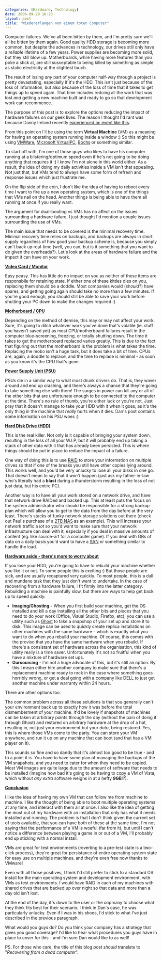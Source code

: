 ```yaml
---
categories: [Hardware, Technology]
date: 2006-09-20 16:20
layout: post
title: "Wiedererlangen von einem toten Computer"
---
```

Computer failures. We've all been bitten by them, and I'm pretty sure we'll all be bitten by them again. Good quality HDD storage is becoming more common, but despite the advances in technology, our drives still only have a <em>reliable</em> lifetime of a few years. Power supplies are becoming more solid, but they still blow up. Motherboards, while having more features than you poke a stick at, are still susceptable to being killed by something as simple as static electricity at the slightest touch.

The result of losing <em>any</em> part of your computer half-way through a project is pretty devastating, especially if it's the HDD. This isn't just because of the loss of information, but also because of the loss of time that it takes to get things up to speed again. That time includes redoing all the work that was lost <em>and</em> getting a new machine built and ready to go so that development work can recommence.

The purpose of this post is to explore the options reducing the impact of hardware failures on our geek lives. The reason I thought I'd rant was because Danny Ireland recently <a href="http://www.shiftperception.com/blog/posts/how-to-blow-up-2-computers-in-2-weeksthe-the-ballad-of-the-spare-computer/" title="How to blow up 2 computers in 2 weeks" target="_blank">experienced an event like this</a>.

From this point on I'll be using the term <strong>Virtual Machine</strong> (VM) as a meaning for having an operating system running inside a window :) So this might be using <a href="http://www.vmware.com" title="VMware" target="_blank">VMWare</a>, <a href="http://www.microsoft.com/windowsxp/virtualpc/" title="VirtualPC" target="_blank">Microsoft VirtualPC</a>, <a href="http://bochs.sourceforge.net/" title="Bochs" target="_blank">Bochs</a> or something similar.

To start off with, I'm one of those guys who likes to have his computer running at a blistering/optimum speed even if he's not going to be doing anything that requires it :) I know I'm not alone in this world either. As a result, the idea of doing my daily activities inside a VM isn't that appealing. Not just that, but VMs tend to always have some form of refresh and response issues which just frustrate me.

On the flip side of the coin, I don't like the idea of having to reboot every time I want to fire up a new operating system, which is one of the things that VMs nail on the head. Another things is being able to have them all running at once if you really want.

The argument for dual-booting vs VMs has no affect on the issues surrounding a hardware failure, I just thought I'd mention a couple issues surrounding the use of VMs.

The main issue that needs to be covered is the minimal recovery time. Minimal recovery time relies on backups, and backups are always in short supply regardless of how good your backup scheme is, because you simply can't back up real-time (well, you can, but is it something that you want to do given the overheads?). Let's look at the areas of hardware failure and the impact it can have on your work.

<strong><u>Video Card / Monitor</u></strong>

Easy peasy. This has little do no impact on you as neither of these items are responsbile for retaining state. If either one of these kitties dies on you, replacing them should be a doddle. Most companies would (<em>should</em>?) have spares, and getting going again should take no more than a few minutes. If you're good enough, you should still be able to save your work before shutting your PC down to make the changes required :)

<strong><u>Motherboard / CPU</u></strong>

Depending on the method of demise, this may or may not affect your work. Sure, it's going to ditch whatever work you've done that's volatile (ie. stuff you haven't saved yet) as most CPU/motherboard failures result in the computer blue-screening, freezing, or totally shutting down. The time it takes to get the motherboard replaced varies greatly. This is due to the fact that figuring out that the motherboard is the problem is what takes the time. Replacing the mobo isn't a huge task, but it does take a bit of time. CPUs are, again, a doddle to replace, and the time to replace is minimal - as soon as you know it's the CPU that's gone.

<strong><u>Power Supply Unit (PSU)</u></strong>

PSUs die in a similar way to what most drunk drivers do. That is, they waver around and end up crashing, and there's always a chance that they're going to take something else with them! The surges in power can kill any or all of the other bits that are unfortunate enough to be connected to the computer at the time. There's no rule of thumb, you're either luck or you're not. Just pray that it doesn't manage to take your HDD with it when it goes, as it's the only thing in the machine that <em>really</em> hurts when it dies. Dan's post contains some information on his PSU woes :)

<strong><u>Hard Disk Drive (HDD)</u></strong>

This is the real killer. Not only is it capable of bringing your system down, resulting in the loss of all your W.I.P, but it will probably end up taking a stack of other data with it that has already been persisted. This is where things should be put in place to reduce the impact of a failure.

One way of doing this is to use <a href="http://en.wikipedia.org/wiki/Redundant_array_of_independent_disks" title="RAID" target="_blank">RAID</a> to store your information on multiple drives so that if one of the breaks you still have other copies lying around. This works well, and you'd be very unlucky to lose all your disks in one go. That doesn't mean to say that it <em>won't</em> happen (just ask my father-in-law who's literally had a <strong>blast</strong> during a thunderstorm resulting in the loss of not just data, but his entire PC).

Another way is to have all your work stored on a network drive, and have that network drive RAIDed and backed up. This at least puts the focus on the system administrator who should be responsible for a strong backup plan which will allow you to get to the data from the day before at the very least. There's stacks of funky network storage solutions out there (check out Paul's purchase of a <a href="http://pauleastabrook.spaces.live.com/blog/cns!46B5EF0BB06A216B!216.entry?_c11_blogpart_blogpart=blogview&_c=blogpart#permalink" title="2TB should do" target="_blank">2TB NAS</a> as an example). This will increase your network traffic a <em>lot</em> so you'd want to make sure that your network infrastructure can deal with it, especially if you deal in massive amounts of content (eg. like source-art for a computer game). If you deal with GBs of data on a daily basis you'd want to have a <a href="http://en.wikipedia.org/wiki/Storage_Area_Network" title="Storage Area Network" target="_blank">SAN</a> or something similar to handle the load.

<strong><u>Hardware aside - there's more to worry about</u></strong>

If you lose your HDD, you're going to have to rebuild your machine whether you like it or not. To some people this is exciting :) But those people are sick, and are usually recaptured very quickly. To most people, this is a dull and mundane task that they just don't want to undertake. In the case of recovering from a hardware failure, I fit firmly into the latter category. Rebuilding a machine is painfully slow, but there are ways to help get back up to speed quickly:
<ul><li><strong>Imaging/Ghosting</strong> - When you first build your machine, get the OS installed and kill a day installing all the other bits and pieces that you need to do your work (Office, Visual Studio, Firefox, etc), you can use a utility such as <a href="http://en.wikipedia.org/wiki/Ghost_(software)" title="Ghost" target="_blank">Ghost</a> to take a snapshop of your set up and store it to disk. This image can be used to quickly create replica installations on other machines with the same hardware - which is exactly what you want to do when you rebuild your machine. Of course, this comes with the proviso that you have the same hardware when you rebuild. If there's a consistant set of hardware across the organisation, this kind of utility really is a time saver. Unfortunately it's not so fruitful when you have a mixture of hardware set ups.</li><li><strong>Oursourcing</strong> - I'm not a huge advocate of this, but it's still an option. By this I mean either hire another company to make sure that there's a replacement machine ready to rock in the case where something goes horribly wrong, or get a deal going with a company like DELL to just get another machine under warranty within 24 hours.</li></ul>

There are other options too.

The common problem across all these solutions is that you generally can't your environment back up to exactly how it was before the total dismemberment of your machine. It'd be lovely if snapshots of machines can be taken at arbitrary points through the day (without the pain of doing it through Ghost) and restored on arbitrary hardware at the drop of a hat, resulting in, not just your environment but your <em>data</em>, being restored. Yes, this is where those VMs come to the party. You can store your VM anywhere, and run it up on any machine that can boot (and that has a VM player on it).

This sounds so fine and so dandy that it's almost too good to be true - and to a point it is. You have to have some plan of managing the backups of the VM snapshots, and you need to cater for when they need to be copied. Most VM images are quite large due to the amount of software that needs to be installed (imagine how bad it's going to be having to copy a VM of Vista, which without <em>any extra</em> software weighs in at a hefty <strong>9GB</strong>!?).

<strong><u>Conclusion</u></strong>

I like the idea of having my own VM that can follow me from machine to machine. I like the thought of being able to boot multiple operating systems at any time, and interact with them all at once. I also like the idea of getting the most out of my hardware with an installation that only has what it needs installed and running. The problem is that I don't think given the current set of tools available, that you can have both of these at the same time. I'm not saying that the performance of a VM is woeful (far from it), but until I can't notice a difference between playing a game in or out of a VM, I'll probably end up sticking with a normal install.

VMs are great for test environments (reverting to a pre-test state is a two-click process), they're great for persistance of entire operating system state for easy use on multiple machines, and they're even free now thanks to VMware!

Even with all those positives, I think I'd still prefer to stick to a standard OS install for the main operating system and development environment, with VMs as test environments. I would have RAID in each of my machines with shared drives that are backed up over night so that data and more than a day old isn't lost.

At the end of the day, it's down to the user or the copmany to choose what they think fits best for their scenario. I think in Dan's case, he was particularly unlucky. Even if I was in his shoes, I'd stick to what I've just described in the previous paragraph.

What would you guys do? Do you think your company has a strategy that gives you good coverage? I'd like to hear what procedures you guys have in place to cover for this - and I'm sure Dan would like to as well!

PS. For those who care, the title of this blog post <em>should</em> translate to "<em>Recovering from a dead computer</em>".
